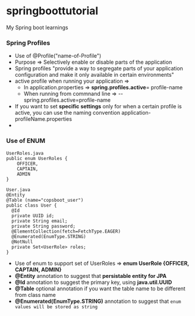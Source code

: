# springboottutorial
My Spring boot learnings

### Spring Profiles
- Use of @Profile("name-of-Profile")
- Purpose => Selectively enable or disable parts of the application
- Spring profiles "provide a way to segregate parts of your application configuration and make it only available in certain environments"
- active profile when running your application => 
  - In application.properties => **spring.profiles.active**= profile-name
  - When running from commnand line => --spring.profiles.active=profile-name
- If you want to set **specific settings** only for when a certain profile is active, you can use the naming convention application-profileName.properties
- 
### Use of ENUM
```
UserRoles.java
public enum UserRoles {
    OFFICER,
    CAPTAIN,
    ADMIN
}
```
```
User.java
@Entity
@Table (name="copsboot_user")
public class User {
  @Id
  private UUID id;
  private String email;
  private String password;
  @ElementCollection(fetch=FetchType.EAGER)
  @Enumerated(EnumType.STRING)
  @NotNull
  private Set<UserRole> roles;
}
```
- Use of enum to support set of UserRoles => **enum UserRole {OFFICER, CAPTAIN, ADMIN}**
- **@Entity** annotation to suggest that **persistable entity for JPA**
- **@Id** annotation to suggest the primary key, using **java.util.UUID**
- **@Table** optional annotation if you want the table name to be different from class name
- **@Enumerated(EnumType.STRING)** annotation to suggest that `enum values will be stored as string`
